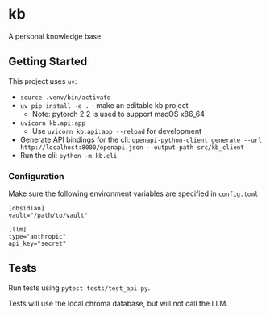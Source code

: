 # kb

A personal knowledge base

## Getting Started

This project uses `uv`:

- `source .venv/bin/activate`
- `uv pip install -e .` - make an editable kb project
    - Note: pytorch 2.2 is used to support macOS x86_64
- `uvicorn kb.api:app`
    - Use `uvicorn kb.api:app --reload` for development
- Generate API bindings for the cli: `openapi-python-client generate --url http://localhost:8000/openapi.json --output-path src/kb_client`
- Run the cli: `python -m kb.cli`

### Configuration

Make sure the following environment variables are specified in `config.toml`

```
[obsidian]
vault="/path/to/vault"

[llm]
type="anthropic"
api_key="secret"
```

## Tests

Run tests using `pytest tests/test_api.py`.

Tests will use the local chroma database, but will not call the LLM.
